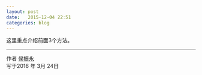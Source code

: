 ```yaml
---
layout: post
date:   2015-12-04 22:51
categories: blog
---
```


这里重点介绍前面3个方法。


------

作者 [侯振永][1]     
写于2016 年 3月 24日

[1]: https://zhenyonghou.github.io/